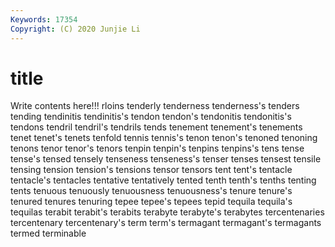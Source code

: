 ```yaml
---
Keywords: 17354
Copyright: (C) 2020 Junjie Li
---
```


# title

Write contents here!!!
rloins 
tenderly 
tenderness 
tenderness's 
tenders 
tending 
tendinitis
tendinitis's 
tendon 
tendon's 
tendonitis 
tendonitis's 
tendons 
tendril 
tendril's 
tendrils 
tends
tenement 
tenement's 
tenements 
tenet 
tenet's 
tenets 
tenfold 
tennis 
tennis's 
tenon
tenon's 
tenoned 
tenoning 
tenons 
tenor 
tenor's 
tenors 
tenpin 
tenpin's 
tenpins
tenpins's 
tens 
tense 
tense's 
tensed 
tensely 
tenseness 
tenseness's 
tenser 
tenses
tensest 
tensile 
tensing 
tension 
tension's 
tensions 
tensor 
tensors 
tent 
tent's
tentacle 
tentacle's 
tentacles 
tentative 
tentatively 
tented 
tenth 
tenth's 
tenths 
tenting
tents 
tenuous 
tenuously 
tenuousness 
tenuousness's 
tenure 
tenure's 
tenured 
tenures 
tenuring
tepee 
tepee's 
tepees 
tepid 
tequila 
tequila's 
tequilas 
terabit 
terabit's 
terabits
terabyte 
terabyte's 
terabytes 
tercentenaries 
tercentenary 
tercentenary's 
term 
term's 
termagant 
termagant's
termagants 
termed 
terminable 
